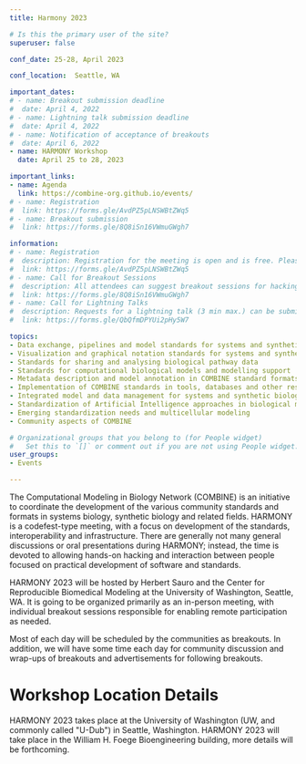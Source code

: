 ```yaml
---
title: Harmony 2023

# Is this the primary user of the site?
superuser: false

conf_date: 25-28, April 2023

conf_location:  Seattle, WA

important_dates:
# - name: Breakout submission deadline
#  date: April 4, 2022
# - name: Lightning talk submission deadline
#  date: April 4, 2022
# - name: Notification of acceptance of breakouts
#  date: April 6, 2022
- name: HARMONY Workshop
  date: April 25 to 28, 2023

important_links:
- name: Agenda
  link: https://combine-org.github.io/events/
# - name: Registration
#  link: https://forms.gle/AvdPZ5pLNSWBtZWq5
# - name: Breakout submission
#  link: https://forms.gle/8Q8iSn16VWmuGWgh7

information:
# - name: Registration
#  description: Registration for the meeting is open and is free. Please register at the link above as soon as possible. This will help us plan the schedule and match your interests to the timing of the breakouts, etc. Note, only registered attendees will be sent information related to video conferencing links, etc.
#  link: https://forms.gle/AvdPZ5pLNSWBtZWq5
# - name: Call for Breakout Sessions
#  description: All attendees can suggest breakout sessions for hacking and/or detailed discussions of certain aspects of one or several of the COMBINE standard(s), metadata and semantic annotations (format-specific or overarching), application and implementations of the COMBINE standards, or any other topic relevant for the COMBINE community. The topics for those breakout sessions, and the time slots which would suit their communities can be submitted via the link above. Note, breakout session organisers will be responsible for creating and hosting their own online sessions.
#  link: https://forms.gle/8Q8iSn16VWmuGWgh7
# - name: Call for Lightning Talks
#  description: Requests for a lightning talk (3 min max.) can be submitted via the link above. Please use several forms if you want to submit abstracts on different topics. The submission deadline is outlined above. Talks will take place during the community session.
#  link: https://forms.gle/QbQfmDPYUi2pHy5W7

topics:
- Data exchange, pipelines and model standards for systems and synthetic biology
- Visualization and graphical notation standards for systems and synthetic biology
- Standards for sharing and analysing biological pathway data
- Standards for computational biological models and modelling support
- Metadata description and model annotation in COMBINE standard formats
- Implementation of COMBINE standards in tools, databases and other resources
- Integrated model and data management for systems and synthetic biology
- Standardization of Artificial Intelligence approaches in biological modelling
- Emerging standardization needs and multicellular modeling
- Community aspects of COMBINE

# Organizational groups that you belong to (for People widget)
#   Set this to `[]` or comment out if you are not using People widget.
user_groups:
- Events

---
```

The Computational Modeling in Biology Network (COMBINE) is an initiative to coordinate the development of the various community standards and formats in systems biology, synthetic biology and related fields. HARMONY is a codefest-type meeting, with a focus on development of the standards, interoperability and infrastructure. There are generally not many general discussions or oral presentations during HARMONY; instead, the time is devoted to allowing hands-on hacking and interaction between people focused on practical development of software and standards.

HARMONY 2023 will be hosted by Herbert Sauro and the Center for Reproducible Biomedical Modeling at the University of Washington, Seattle, WA. It is going to be organized primarily as an in-person meeting, with individual breakout sessions responsible for enabling remote participation as needed.

Most of each day will be scheduled by the communities as breakouts. In addition, we will have some time each day for community discussion and wrap-ups of breakouts and advertisements for following breakouts.

<h1>Workshop Location Details</h1>

HARMONY 2023 takes place at the University of Washington (UW, and commonly called "U-Dub") in Seattle, Washington. HARMONY 2023 will take place in the William H. Foege Bioengineering building, more details will be forthcoming.
